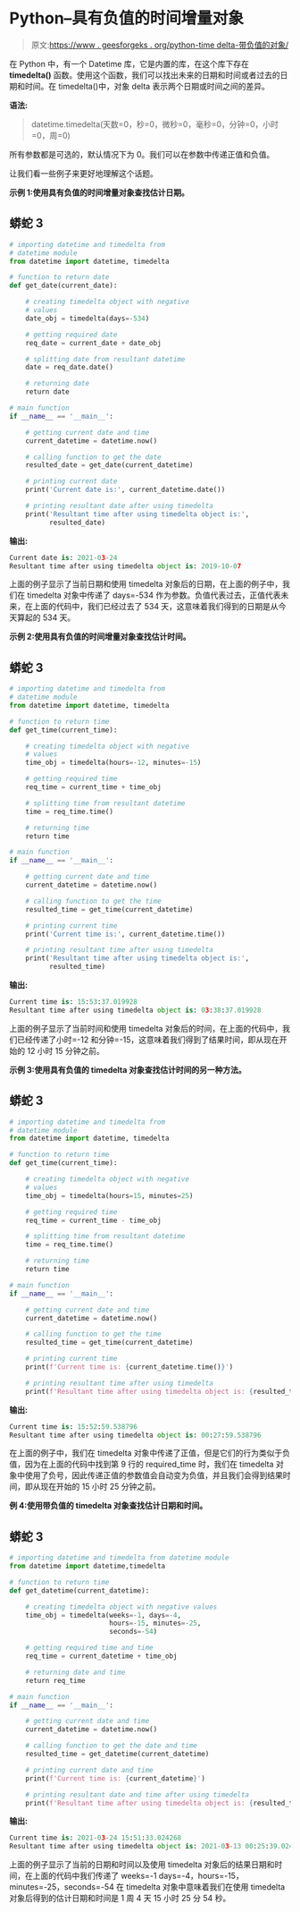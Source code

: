 # Python–具有负值的时间增量对象

> 原文:[https://www . geesforgeks . org/python-time delta-带负值的对象/](https://www.geeksforgeeks.org/python-timedelta-object-with-negative-values/)

在 Python 中，有一个 Datetime 库，它是内置的库，在这个库下存在 **timedelta()** 函数。使用这个函数，我们可以找出未来的日期和时间或者过去的日期和时间。在 timedelta()中，对象 delta 表示两个日期或时间之间的差异。

**语法:**

> datetime.timedelta(天数=0，秒=0，微秒=0，毫秒=0，分钟=0，小时=0，周=0)

所有参数都是可选的，默认情况下为 0。我们可以在参数中传递正值和负值。

让我们看一些例子来更好地理解这个话题。

**示例 1:使用具有负值的时间增量对象查找估计日期。**

## 蟒蛇 3

```py
# importing datetime and timedelta from
# datetime module
from datetime import datetime, timedelta

# function to return date
def get_date(current_date):

    # creating timedelta object with negative
    # values
    date_obj = timedelta(days=-534)

    # getting required date
    req_date = current_date + date_obj

    # splitting date from resultant datetime
    date = req_date.date()

    # returning date
    return date

# main function
if __name__ == '__main__':

    # getting current date and time
    current_datetime = datetime.now()

    # calling function to get the date
    resulted_date = get_date(current_datetime)

    # printing current date
    print('Current date is:', current_datetime.date())

    # printing resultant date after using timedelta
    print('Resultant time after using timedelta object is:',
          resulted_date)
```

**输出:**

```py
Current date is: 2021-03-24
Resultant time after using timedelta object is: 2019-10-07
```

上面的例子显示了当前日期和使用 timedelta 对象后的日期，在上面的例子中，我们在 timedelta 对象中传递了 days=-534 作为参数。负值代表过去，正值代表未来，在上面的代码中，我们已经过去了 534 天，这意味着我们得到的日期是从今天算起的 534 天。

**示例 2:使用具有负值的时间增量对象查找估计时间。**

## 蟒蛇 3

```py
# importing datetime and timedelta from
# datetime module
from datetime import datetime, timedelta

# function to return time
def get_time(current_time):

    # creating timedelta object with negative
    # values
    time_obj = timedelta(hours=-12, minutes=-15)

    # getting required time
    req_time = current_time + time_obj

    # splitting time from resultant datetime
    time = req_time.time()

    # returning time
    return time

# main function
if __name__ == '__main__':

    # getting current date and time
    current_datetime = datetime.now()

    # calling function to get the time
    resulted_time = get_time(current_datetime)

    # printing current time
    print('Current time is:', current_datetime.time())

    # printing resultant time after using timedelta
    print('Resultant time after using timedelta object is:',
          resulted_time)
```

**输出:**

```py
Current time is: 15:53:37.019928
Resultant time after using timedelta object is: 03:38:37.019928
```

上面的例子显示了当前时间和使用 timedelta 对象后的时间，在上面的代码中，我们已经传递了小时=-12 和分钟=-15，这意味着我们得到了结果时间，即从现在开始的 12 小时 15 分钟之前。

**示例 3:使用具有负值的 timedelta 对象查找估计时间的另一种方法。**

## 蟒蛇 3

```py
# importing datetime and timedelta from
# datetime module
from datetime import datetime, timedelta

# function to return time
def get_time(current_time):

    # creating timedelta object with negative
    # values
    time_obj = timedelta(hours=15, minutes=25)

    # getting required time
    req_time = current_time - time_obj

    # splitting time from resultant datetime
    time = req_time.time()

    # returning time
    return time

# main function
if __name__ == '__main__':

    # getting current date and time
    current_datetime = datetime.now()

    # calling function to get the time
    resulted_time = get_time(current_datetime)

    # printing current time
    print(f'Current time is: {current_datetime.time()}')

    # printing resultant time after using timedelta
    print(f'Resultant time after using timedelta object is: {resulted_time}')
```

**输出:**

```py
Current time is: 15:52:59.538796
Resultant time after using timedelta object is: 00:27:59.538796
```

在上面的例子中，我们在 timedelta 对象中传递了正值，但是它们的行为类似于负值，因为在上面的代码中找到第 9 行的 required_time 时，我们在 timedelta 对象中使用了负号，因此传递正值的参数值会自动变为负值，并且我们会得到结果时间，即从现在开始的 15 小时 25 分钟之前。

**例 4:使用带负值的 timedelta 对象查找估计日期和时间。**

## 蟒蛇 3

```py
# importing datetime and timedelta from datetime module
from datetime import datetime,timedelta

# function to return time
def get_datetime(current_datetime):

    # creating timedelta object with negative values
    time_obj = timedelta(weeks=-1, days=-4,
                         hours=-15, minutes=-25,
                         seconds=-54)

    # getting required time and time
    req_time = current_datetime + time_obj

    # returning date and time
    return req_time

# main function
if __name__ == '__main__':

    # getting current date and time
    current_datetime = datetime.now()

    # calling function to get the date and time
    resulted_time = get_datetime(current_datetime)

    # printing current date and time
    print(f'Current time is: {current_datetime}')

    # printing resultant date and time after using timedelta
    print(f'Resultant time after using timedelta object is: {resulted_time}')
```

**输出:**

```py
Current time is: 2021-03-24 15:51:33.024268
Resultant time after using timedelta object is: 2021-03-13 00:25:39.024268
```

上面的例子显示了当前的日期和时间以及使用 timedelta 对象后的结果日期和时间，在上面的代码中我们传递了 weeks=-1 days=-4，hours=-15，minutes=-25，seconds=-54 在 timedelta 对象中意味着我们在使用 timedelta 对象后得到的估计日期和时间是 1 周 4 天 15 小时 25 分 54 秒。
